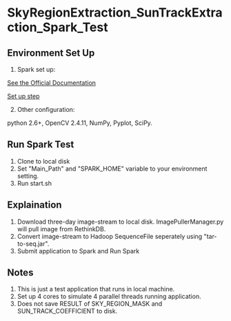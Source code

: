 # SkyRegionExtraction_SunTrackExtraction_Spark_Test

## Environment Set Up 
1. Spark set up:

 [See the Official Documentation](http://spark.apache.org/docs/latest/)
 
 [Set up step](http://genomegeek.blogspot.com/2014/11/how-to-install-apache-spark-on-mac-os-x.html)

2. Other configuration:

 python 2.6+, OpenCV 2.4.11, NumPy, Pyplot, SciPy.

## Run Spark Test
1. Clone to local disk
2. Set "Main_Path" and "SPARK_HOME" variable to your environment setting.
3. Run start.sh

## Explaination
1. Download three-day image-stream to local disk. ImagePullerManager.py will pull image from RethinkDB.
2. Convert image-stream to Hadoop SequenceFile seperately using "tar-to-seq.jar".
3. Submit application to Spark and Run Spark

## Notes
1. This is just a test application that runs in local machine.
2. Set up 4 cores to simulate 4 parallel threads running application.
3. Does not save RESULT of SKY_REGION_MASK and SUN_TRACK_COEFFICIENT to disk.
